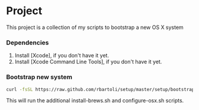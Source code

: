 # Project
This project is a collection of my scripts to bootstrap a new OS X system

### Dependencies
1. Install [Xcode], if you don't have it yet.
2. Install [Xcode Command Line Tools], if you don't have it yet.

### Bootstrap new system
```bash
curl -fsSL https://raw.github.com/rbartoli/setup/master/setup/bootstrap-new-system.sh | sh
```

This will run the additional install-brews.sh and configure-osx.sh scripts.
